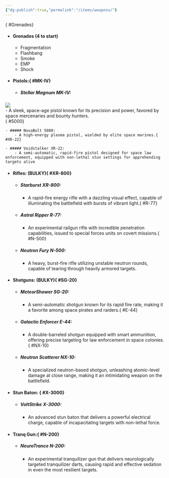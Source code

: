 ```yaml
---
{"dg-publish":true,"permalink":"/items/weapons/"}
---
```

{ #Grenades}

- #### Grenades (4 to start) 

	- Fragmentation
	- Flashbang
	- Smoke
	- EMP
	- Shock

- #### Pistols:{ #MK-IV}

	- ##### Stellar Magnum MK-IV:
 <div style="align:center;display:inline;float:left;">
 <div width=64px style="align:center;display:inline;float:left;"><img src="https://i.imgur.com/F4NYW1e.png"/></div><div style="align:center;display:inline;float:left;">- A sleek, space-age pistol known for its precision and power, favored by space mercenaries and bounty hunters.</div>
 </div>
{ #5000}

		
	- ##### NovaBolt 5000:
		- A high-energy plasma pistol, wielded by elite space marines.{ #XR-22}

	- ##### Voidstalker XR-22:
		- A semi-automatic, rapid-fire pistol designed for space law enforcement, equipped with non-lethal stun settings for apprehending targets alive

- #### Rifles: (BULKY){ #XR-800}

	- ##### Starburst XR-800:
		- A rapid-fire energy rifle with a dazzling visual effect, capable of illuminating the battlefield with bursts of vibrant light.{ #R-77}

	- ##### Astral Ripper R-77:
		- An experimental railgun rifle with incredible penetration capabilities, issued to special forces units on covert missions.{ #N-500}

	- ##### Neutron Fury N-500:
		- A heavy, burst-fire rifle utilizing unstable neutron rounds, capable of tearing through heavily armored targets.

- #### Shotguns: (BULKY){ #SG-20}

	- ##### MeteorShower SG-20:
		- A semi-automatic shotgun known for its rapid fire rate, making it a favorite among space pirates and raiders.{ #E-44}

	- ##### Galactic Enforcer E-44:
		- A double-barreled shotgun equipped with smart ammunition, offering precise targeting for law enforcement in space colonies.{ #NX-10}

	- ##### Neutron Scatterer NX-10:
		- A specialized neutron-based shotgun, unleashing atomic-level damage at close range, making it an intimidating weapon on the battlefield.

- #### Stun Baton: { #X-3000}

	- ##### VoltStrike X-3000:
		- An advanced stun baton that delivers a powerful electrical charge, capable of incapacitating targets with non-lethal force.

- #### Tranq Gun:{ #N-200}

	- ##### NeuroTrance N-200:
		- An experimental tranquilizer gun that delivers neurologically targeted tranquilizer darts, causing rapid and effective sedation in even the most resilient targets.